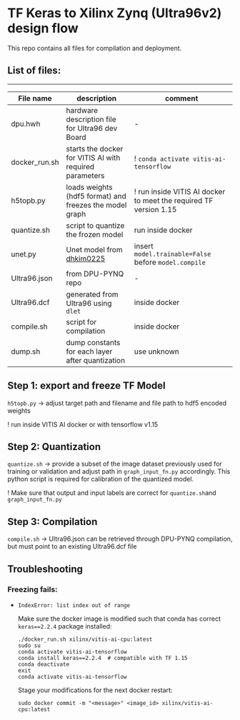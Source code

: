 # TF Keras to Xilinx Zynq (Ultra96v2) design flow
This repo contains all files for compilation and deployment.

## List of files:
-----------
|File name 	| description | comment |
----------- | ---------- | -------- |
|dpu.hwh | hardware description file for Ultra96 dev Board| - |
|docker_run.sh | starts the docker for VITIS AI with required parameters | ! `conda activate vitis-ai-tensorflow` |
|h5topb.py | loads weights (hdf5 format) and freezes the model graph | ! run inside VITIS AI docker to meet the required TF version 1.15 |
|quantize.sh | script to quantize the frozen model| run inside docker |
|unet.py | Unet model from [dhkim0225](https://github.com/dhkim0225/keras-image-segmentation.git) |  insert `model.trainable=False` before `model.compile`
|Ultra96.json | from DPU-PYNQ repo |- |
|Ultra96.dcf | generated from Ultra96 using `dlet` | inside docker |
|compile.sh | script for compilation | inside docker |
|dump.sh| dump constants for each layer after quantization | use unknown |

## Step 1: export and freeze TF Model
`h5topb.py` -> adjust target path and filename and file path to hdf5 encoded weights 

! run inside VITIS AI docker or with tensorflow v1.15

## Step 2: Quantization
`quantize.sh` -> provide a subset of the image dataset previously used for training or validation and adjust path in `graph_input_fn.py` accordingly. This python script is required for calibration of the quantized model.

! Make sure that output and input labels are correct for `quantize.sh`and `graph_input_fn.py`

## Step 3: Compilation
`compile.sh` -> Ultra96.json can be retrieved through DPU-PYNQ compilation, but must point to an existing Ultra96.dcf file


## Troubleshooting
### Freezing fails:
* `IndexError: list index out of range` 

	Make sure the docker image is modified such that conda has correct `keras==2.2.4` package installed:
	```
	./docker_run.sh xilinx/vitis-ai-cpu:latest
	sudo su
	conda activate vitis-ai-tensorflow
	conda install keras==2.2.4  # compatible with TF 1.15
	conda deactivate
	exit
	conda activate vitis-ai-tensorflow
	```
	Stage your modifications for the next docker restart:
	```
	sudo docker commit -m "<message>" <image_id> xilinx/vitis-ai-cpu:latest
	```





